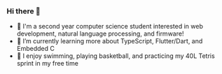 ### Hi there 👋
- 🦁 I'm a second year computer science student interested in web development, natural language processing, and firmware!
- 🌱 I’m currently learning more about TypeScript, Flutter/Dart, and Embedded C
- 🗿 I enjoy swimming, playing basketball, and practicing my 40L Tetris sprint in my free time


<!--
[![Top Langs](https://github-readme-stats.vercel.app/api/top-langs/?username=addison-ch&layout=compact&theme=radical)](https://github.com/anuraghazra/github-readme-stats)
-->


<!--
**addison-ch/addison-ch** is a ✨ _special_ ✨ repository because its `README.md` (this file) appears on your GitHub profile.

Here are some ideas to get you started:

- 🔭 I’m currently working on ...
- 🌱 I’m currently learning ...
- 👯 I’m looking to collaborate on ...
- 🤔 I’m looking for help with ...
- 💬 Ask me about ...
- 📫 How to reach me: ...
- 😄 Pronouns: ...
- ⚡ Fun fact: ...
-->

